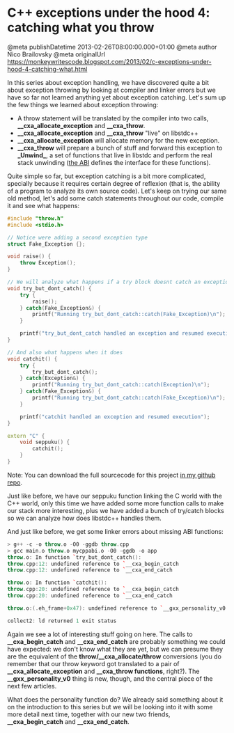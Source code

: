 # C++ exceptions under the hood 4: catching what you throw

@meta publishDatetime 2013-02-26T08:00:00.000+01:00
@meta author Nico Brailovsky
@meta originalUrl https://monkeywritescode.blogspot.com/2013/02/c-exceptions-under-hood-4-catching-what.html

In this series about exception handling, we have discovered quite a bit about exception throwing by looking at compiler and linker errors but we have so far not learned anything yet about exception catching. Let's sum up the few things we learned about exception throwing:

* A throw statement will be translated by the compiler into two calls, **\_\_cxa\_allocate\_exception** and **\_\_cxa\_throw**.
* **\_\_cxa\_allocate\_exception** and **\_\_cxa\_throw** "live" on libstdc++
* **\_\_cxa\_allocate\_exception** will allocate memory for the new exception.
* **\_\_cxa\_throw** will prepare a bunch of stuff and forward this exception to **\_Unwind\_**, a set of functions that live in libstdc and perform the real stack unwinding ([the ABI](/md_blog/youfoundadeadlink.md) defines the interface for these functions).

Quite simple so far, but exception catching is a bit more complicated, specially because it requires certain degree of reflexion (that is, the ability of a program to analyze its own source code). Let's keep on trying our same old method, let's add some catch statements throughout our code, compile it and see what happens:

```c++
#include "throw.h"
#include <stdio.h>

// Notice were adding a second exception type
struct Fake_Exception {};

void raise() {
    throw Exception();
}

// We will analyze what happens if a try block doesnt catch an exception
void try_but_dont_catch() {
    try {
        raise();
    } catch(Fake_Exception&) {
        printf("Running try_but_dont_catch::catch(Fake_Exception)\n");
    }

    printf("try_but_dont_catch handled an exception and resumed execution");
}

// And also what happens when it does
void catchit() {
    try {
        try_but_dont_catch();
    } catch(Exception&) {
        printf("Running try_but_dont_catch::catch(Exception)\n");
    } catch(Fake_Exception&) {
        printf("Running try_but_dont_catch::catch(Fake_Exception)\n");
    }

    printf("catchit handled an exception and resumed execution");
}

extern "C" {
    void seppuku() {
        catchit();
    }
}
```

Note: You can download the full sourcecode for this project [in my github repo](https://github.com/nicolasbrailo/cpp_exception_handling_abi/tree/master/abi_v02).

Just like before, we have our seppuku function linking the C world with the C++ world, only this time we have added some more function calls to make our stack more interesting, plus we have added a bunch of try/catch blocks so we can analyze how does libstdc++ handles them.

And just like before, we get some linker errors about missing ABI functions:

```c++
> g++ -c -o throw.o -O0 -ggdb throw.cpp
> gcc main.o throw.o mycppabi.o -O0 -ggdb -o app
throw.o: In function `try_but_dont_catch():
throw.cpp:12: undefined reference to `__cxa_begin_catch
throw.cpp:12: undefined reference to `__cxa_end_catch

throw.o: In function `catchit():
throw.cpp:20: undefined reference to `__cxa_begin_catch
throw.cpp:20: undefined reference to `__cxa_end_catch

throw.o:(.eh_frame+0x47): undefined reference to `__gxx_personality_v0

collect2: ld returned 1 exit status
```

Again we see a lot of interesting stuff going on here. The calls to **\_\_cxa\_begin\_catch** and **\_\_cxa\_end\_catch** are probably something we could have expected: we don't know what they are yet, but we can presume they are the equivalent of the **throw/\_\_cxa\_allocate/throw** conversions (you do remember that our throw keyword got translated to a pair of **\_\_cxa\_allocate\_exception** and **\_\_cxa\_throw functions**, right?). The **\_\_gxx\_personality\_v0** thing is new, though, and the central piece of the next few articles.

What does the personality function do? We already said something about it on the introduction to this series but we will be looking into it with some more detail next time, together with our new two friends, **\_\_cxa\_begin\_catch** and **\_\_cxa\_end\_catch**.

